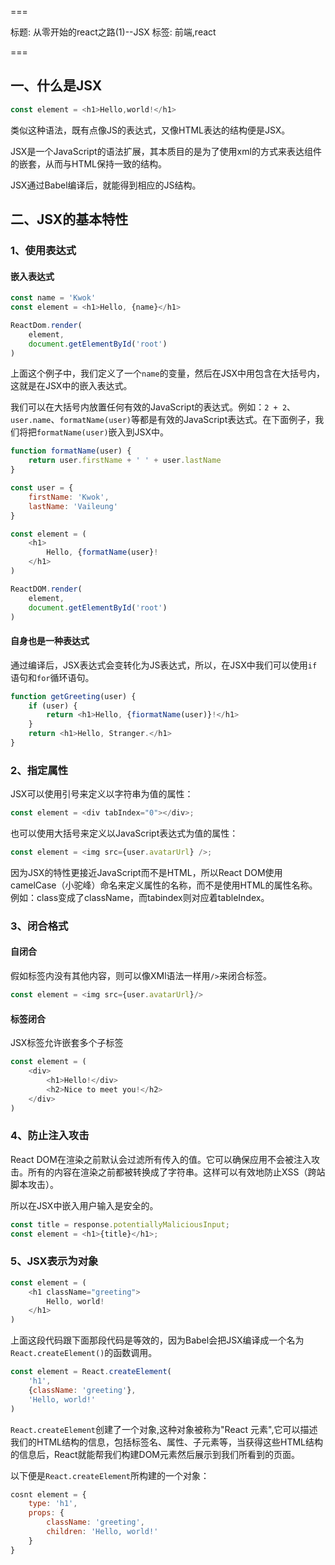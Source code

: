 ===

标题: 从零开始的react之路(1)--JSX
标签: 前端,react

===

## 一、什么是JSX

```js
const element = <h1>Hello,world!</h1>
```
类似这种语法，既有点像JS的表达式，又像HTML表达的结构便是JSX。

JSX是一个JavaScript的语法扩展，其本质目的是为了使用xml的方式来表达组件的嵌套，从而与HTML保持一致的结构。

JSX通过Babel编译后，就能得到相应的JS结构。

## 二、JSX的基本特性
### 1、使用表达式

#### 嵌入表达式

```js
const name = 'Kwok'
const element = <h1>Hello, {name}</h1>

ReactDom.render(
	element,
	document.getElementById('root')
)
```
上面这个例子中，我们定义了一个`name`的变量，然后在JSX中用包含在大括号内，这就是在JSX中的嵌入表达式。

我们可以在大括号内放置任何有效的JavaScript的表达式。例如：`2 + 2`、`user.name`、`formatName(user)`等都是有效的JavaScript表达式。在下面例子，我们将把`formatName(user)`嵌入到JSX中。

```js
function formatName(user) {
	return user.firstName + ' ' + user.lastName
}

const user = {
	firstName: 'Kwok',
	lastName: 'Vaileung'
}

const element = (
	<h1>
		Hello, {formatName(user}!
	</h1>
)

ReactDOM.render(
	element,
	document.getElementById('root')
)
```

#### 自身也是一种表达式
通过编译后，JSX表达式会变转化为JS表达式，所以，在JSX中我们可以使用`if`语句和`for`循环语句。

```js
function getGreeting(user) {
	if (user) {
		return <h1>Hello, {fiormatName(user)}!</h1>
	}
	return <h1>Hello, Stranger.</h1>
}
```

### 2、指定属性

JSX可以使用引号来定义以字符串为值的属性：

```js
const element = <div tabIndex="0"></div>;
```

也可以使用大括号来定义以JavaScript表达式为值的属性：

```js
const element = <img src={user.avatarUrl} />;
```

因为JSX的特性更接近JavaScript而不是HTML，所以React DOM使用camelCase（小驼峰）命名来定义属性的名称，而不是使用HTML的属性名称。例如：class变成了className，而tabindex则对应着tableIndex。

### 3、闭合格式
#### 自闭合
假如标签内没有其他内容，则可以像XMl语法一样用`/>`来闭合标签。

```js
const element = <img src={user.avatarUrl}/>
```

#### 标签闭合
JSX标签允许嵌套多个子标签

```js
const element = (
	<div>
		<h1>Hello!</div>
		<h2>Nice to meet you!</h2>
	</div>
)
```

### 4、防止注入攻击
React DOM在渲染之前默认会过滤所有传入的值。它可以确保应用不会被注入攻击。所有的内容在渲染之前都被转换成了字符串。这样可以有效地防止XSS（跨站脚本攻击）。

所以在JSX中嵌入用户输入是安全的。

```js
const title = response.potentiallyMaliciousInput;
const element = <h1>{title}</h1>;
```

### 5、JSX表示为对象
```js
const element = (
	<h1 className="greeting">
		Hello, world!
	</h1>
)
```

上面这段代码跟下面那段代码是等效的，因为Babel会把JSX编译成一个名为`React.createElement()`的函数调用。

```js
const element = React.createElement(
	'h1',
	{className: 'greeting'},
	'Hello, world!'
)
```

`React.createElement`创建了一个对象,这种对象被称为"React 元素",它可以描述我们的HTML结构的信息，包括标签名、属性、子元素等，当获得这些HTML结构的信息后，React就能帮我们构建DOM元素然后展示到我们所看到的页面。

以下便是`React.createElement`所构建的一个对象：

```js
cosnt element = {
	type: 'h1',
	props: {
		className: 'greeting',
		children: 'Hello, world!'
	}
}
```

